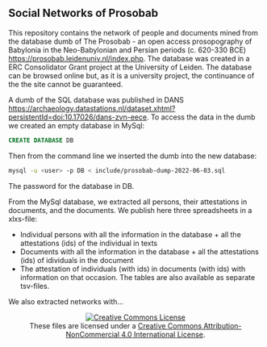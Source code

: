 ## Social Networks of Prosobab

This repository contains the network of people and documents mined from the database dumb of The Prosobab - an open access prosopography of Babylonia in the Neo-Babylonian and Persian periods (c. 620-330 BCE) https://prosobab.leidenuniv.nl/index.php. The database was created in a ERC Consolidator Grant project at the University of Leiden. The database can be browsed online but, as it is a university project, the continuance of the the site cannot be guaranteed. 

A dumb of the  SQL database was published in DANS https://archaeology.datastations.nl/dataset.xhtml?persistentId=doi:10.17026/dans-zvn-eece. To access the data in the dumb we created an empty database in MySql:

```sql
CREATE DATABASE DB
```
Then from the command line we inserted the dumb into the new database:
```Bash
mysql -u <user> -p DB < include/prosobab-dump-2022-06-03.sql
```
The password for the database in DB.

From the MySql database, we extracted all persons, their attestations in documents, and the documents. We publish here three spreadsheets in a xlxs-file:
- Individual persons with all the information in the database + all the attestations (ids) of the individual in texts
- Documents with all the information in the database + all the attestations (ids) of idividuals in the document
- The attestation of individuals (with ids) in documents (with ids) with information on that occasion.
The tables are also available as separate tsv-files.

We also extracted networks with...

<p align="center">
<a rel="license" href="http://creativecommons.org/licenses/by-nc/4.0/"><img alt="Creative Commons License" style="border-width:0" src="https://i.creativecommons.org/l/by-nc/4.0/88x31.png" /></a><br />These files are licensed under a <a rel="license" href="http://creativecommons.org/licenses/by-nc/4.0/">Creative Commons Attribution-NonCommercial 4.0 International License</a>.</p>
